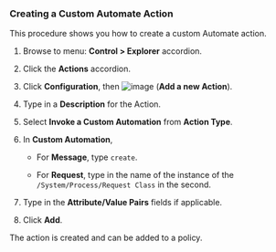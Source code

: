 ### Creating a Custom Automate Action

This procedure shows you how to create a custom Automate action.

1.  Browse to menu: **Control > Explorer** accordion.

2.  Click the **Actions** accordion.

3.  Click **Configuration**, then
    ![image](../images/1862.png) (**Add a new Action**).

4.  Type in a **Description** for the Action.

5.  Select **Invoke a Custom Automation** from **Action Type**.

6.  In **Custom Automation**,

      - For **Message**, type `create`.

      - For **Request**, type in the name of the instance of the
        `/System/Process/Request Class` in the second.

7.  Type in the **Attribute/Value Pairs** fields if applicable.

8.  Click **Add**.

The action is created and can be added to a policy.
